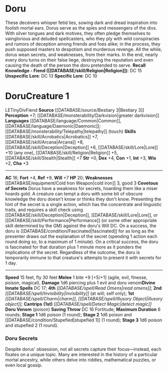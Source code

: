 ﻿---
ac: '16'
alignment: LE
all_resistance: null
burrow_speed: null
charisma: '+3'
climb_speed: null
constitution: '+1'
creature_ability:
- Covetous of Secrets
- Doru Venom
creature_family: '[[DATABASE/monsterfamily/Div|Div]]'
dexterity: '+4'
element: null
fly_speed: '30'
fortitude: '+4'
hardness: null
hp: '20'
id: '1117'
immunity: null
intelligence: '+3'
land_speed: '15'
language:
- '[[DATABASE/language/Common|Common]]'
- '[[DATABASE/language/Daemonic|Daemonic]] ; [[DATABASE/monsterability/Telepathy|telepathy]]
  (touch)'
level: '1'
max_speed: '30'
name: Doru
perception: '+7'
rarity: Common
reflex: '+9'
resistance: null
rus_type_level: null
school: null
sense:
- '[[DATABASE/monsterability/Darkvision|greater darkvision]]'
size: Tiny
skill:
- '[[DATABASE/skill/Acrobatics|Acrobatics]] +7'
- '[[DATABASE/skill/Arcana|Arcana]] +8'
- '[[DATABASE/skill/Deception|Deception]] +6'
- '[[DATABASE/skill/Lore|Lore]] +10'
- '[[DATABASE/skill/Religion|Religion]] +5'
- '[[DATABASE/skill/Stealth|Stealth]] +7'
source: '[[DATABASE/source/Bestiary 3|Bestiary 3]]'
speed:
- 15 feet
- fly 30 feet
spell:
- '[[DATABASE/spell/Charm|Charm]]'
- '[[DATABASE/spell/Detect Magic|DetectMagic]]'
- '[[DATABASE/spell/Illusory Object|Illusory Object]]'
- '[[DATABASE/spell/Invisibility|Invisibility]]'
- '[[DATABASE/spell/Read Omens|Read Omens]]'
strength: '+0'
strength_req: '0'
strongest_save:
- Reflex
swim_speed: null
trait:
- '[[DATABASE/trait/Div|Div]]'
- '[[DATABASE/trait/Fiend|Fiend]]'
type: Creature
vision: Greater darkvision
weakest_save:
- Fortitude
weakness:
- '[[DATABASE/equipment/Cold Iron Weapon|cold iron]] 3'
- good 3
will: '+7'
wisdom: '+2'

---
# Doru

These deceivers whisper fetid lies, sowing dark and dread inspiration into foolish mortal ears. Dorus serve as the spies and messengers of the divs. With silver tongues and dark motives, they often pledge themselves to vainglorious and deluded spellcasters, who they ply with wild conspiracies and rumors of deception among friends and foes alike; in the process, they push supposed masters to despotism and murderous revenge. All the while, dorus wean secrets, and weaknesses, from their marks. In the end, nearly every doru turns on their false liege, destroying the reputation and even causing the death of the person the doru pretended to serve.
**Recall Knowledge - Fiend ([[DATABASE/skill/Religion|Religion]])**: DC 15
**Unspecific Lore**: DC 13
**Specific Lore**: DC 10

# Doru<span class="item-type">Creature 1</span>

<span class="trait-alignment item-trait">LE</span><span class="trait-size item-trait">Tiny</span><span class="item-trait">Div</span><span class="item-trait">Fiend</span>
**Source** [[DATABASE/source/Bestiary 3|Bestiary 3]]
**Perception** +7; [[DATABASE/monsterability/Darkvision|greater darkvision]]
**Languages** [[DATABASE/language/Common|Common]], [[DATABASE/language/Daemonic|Daemonic]]; [[DATABASE/monsterability/Telepathy|telepathy]] (touch)
**Skills** [[DATABASE/skill/Acrobatics|Acrobatics]] +7, [[DATABASE/skill/Arcana|Arcana]] +8, [[DATABASE/skill/Deception|Deception]] +6, [[DATABASE/skill/Lore|Lore]] +10 (any one), [[DATABASE/skill/Religion|Religion]] +5, [[DATABASE/skill/Stealth|Stealth]] +7
**Str** +0, **Dex** +4, **Con** +1, **Int** +3, **Wis** +2, **Cha** +3

---
**AC** 16; **Fort** +4, **Ref** +9, **Will** +7
**HP** 20; **Weaknesses** [[DATABASE/equipment/Cold Iron Weapon|cold iron]] 3, good 3
<span class="in-box-ability">**Covetous of Secrets** Dorus have a weakness for secrets, hoarding them like a miser hoards gold. A creature can tempt a doru with some bit of obscure knowledge the doru doesn't know or thinks they don't know. Presenting the hint of the secret is a single action, which has the concentrate and linguistic traits, and requires a skill check using [[DATABASE/skill/Deception|Deception]], [[DATABASE/skill/Lore|Lore]], or [[DATABASE/skill/Performance|Performance]] (or some other appropriate skill determined by the GM) against the doru's Will DC. On a success, the doru is [[DATABASE/condition/Fascinated|fascinated]] for as long as the presenter draws out the explanation of the secret (spending 1 action each round doing so, to a maximum of 1 minute). On a critical success, the doru is fascinated for that duration plus 1 minute more as it ponders the implications of the secret. Regardless of the outcome, the doru is temporarily immune to that creature's attempts to present it with secrets for 1 day.</span>

---
**Speed** 15 feet, fly 30 feet
<span class="in-box-ability">**Melee** <span class="action-icon">1</span> bite +9 [+5/+1] (agile, evil, finesse, poison, magical), **Damage** 1d6 piercing plus 1 evil and doru venom</span>**Divine Innate Spells** DC 17; **4th** _[[DATABASE/spell/Read Omens|read omens]]_; **2nd** _[[DATABASE/spell/Invisibility|invisibility]]_ (at will; self only); **1st** _[[DATABASE/spell/Charm|charm]]_, _[[DATABASE/spell/Illusory Object|illusory object]]_; **Cantrips** **(1st)** _[[DATABASE/spell/Detect Magic|detect magic]]_
<span class="in-box-ability">**Doru Venom** (poison) **Saving Throw** DC 16 Fortitude; **Maximum Duration** 6 rounds; **Stage 1** 1d6 poison (1 round); **Stage 2** 1d6 poison and [[DATABASE/condition/Stupefied|stupefied 1]] (1 round); **Stage 3** 1d6 poison and stupefied 2 (1 round).</span>

###  Doru Secrets

Despite dorus' obsession, not all secrets capture their focus—instead, each fixates on a unique topic. Many are interested in the history of a particular mortal ancestry, while others delve into riddles, mathematical puzzles, or even local gossip.